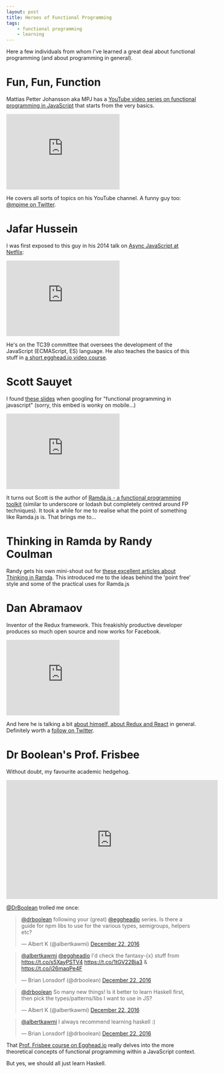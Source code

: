 ```yaml
---
layout: post
title: Heroes of Functional Programming
tags:
    - functional programming
    - learning
---
```


Here a few individuals from whom I've learned a great deal about functional programming (and about programming in general).

# Fun, Fun, Function

Mattias Petter Johansson aka MPJ has a [YouTube video series on functional programming in JavaScript][1] that starts from the very basics.

<div class="iframe-wrap">
    <iframe width="300" height="200" src="https://www.youtube.com/embed/BMUiFMZr7vk?list=PL0zVEGEvSaeEd9hlmCXrk5yUyqUag-n84" frameborder="0" allowfullscreen></iframe>
</div>

He covers all sorts of topics on his YouTube channel. A funny guy too: [@mpjme on Twitter][2].

# Jafar Hussein

I was first exposed to this guy in his 2014 talk on [Async JavaScript at Netflix][3]:
<div class="iframe-wrap">
    <iframe width="300" height="200" src="https://www.youtube.com/embed/XE692Clb5LU" frameborder="0" allowfullscreen></iframe>
</div>

He's on the TC39 committee that oversees the development of the JavaScript (ECMAScript, ES) language. He also teaches the basics of this stuff in [a short egghead.io video course][4].

# Scott Sauyet

I found [these slides][5] when googling for "functional programming in javascript" (sorry, this embed is wonky on mobile...)

<div class="iframe-wrap">
    <iframe width="300" height="200" src="http://scott.sauyet.com/Javascript/Talk/FunctionalProgramming/" frameborder="0"></iframe>
</div>

It turns out Scott is the author of [Ramda.js - a functional programming toolkit][6] (similar to underscore or lodash but completely centred around FP techniques). It took a while for me to realise what the point of something like Ramda.js is. That brings me to...

# Thinking in Ramda by Randy Coulman

Randy gets his own mini-shout out for [these excellent articles about Thinking in Ramda][7]. This introduced me to the ideas behind the 'point free' style and some of the practical uses for Ramda.js

# Dan Abramaov

Inventor of the Redux framework. This freakishly productive developer produces so much open source and now works for Facebook.

<div class="iframe-wrap">
    <iframe width="300" height="200" src="https://www.youtube.com/embed/xsSnOQynTHs" frameborder="0" allowfullscreen></iframe>
</div>

And here he is talking a bit [about himself, about Redux and React][8] in general. Definitely worth a [follow on Twitter][9].

# Dr Boolean's Prof. Frisbee

Without doubt, my favourite academic hedgehog.

<div class="iframe-wrap">
    <iframe width="560" height="315" src="https://www.youtube.com/embed/h_tkIpwbsxY?list=PLK_hdtAJ4KqX0JOs_KMAmUNTNMRYhWEaC" frameborder="0" allowfullscreen></iframe>
</div>

[@DrBoolean][10] trolled me once:

<blockquote class="twitter-tweet" data-lang="en"><p lang="en" dir="ltr"><a href="https://twitter.com/drboolean">@drboolean</a> following your (great) <a href="https://twitter.com/eggheadio">@eggheadio</a> series. Is there a guide for npm libs to use for the various types, semigroups, helpers etc?</p>&mdash; Albert K (@albertkawmi) <a href="https://twitter.com/albertkawmi/status/811954469659414528">December 22, 2016</a></blockquote>
<script async src="//platform.twitter.com/widgets.js" charset="utf-8"></script>

<blockquote class="twitter-tweet" data-conversation="none" data-lang="en"><p lang="en" dir="ltr"><a href="https://twitter.com/albertkawmi">@albertkawmi</a> <a href="https://twitter.com/eggheadio">@eggheadio</a> I&#39;d check the fantasy-{x} stuff from <a href="https://t.co/s5XayPSTV4">https://t.co/s5XayPSTV4</a> <a href="https://t.co/1tGV22Bja3">https://t.co/1tGV22Bja3</a> &amp; <a href="https://t.co/j26maqPe4F">https://t.co/j26maqPe4F</a></p>&mdash; Brian Lonsdorf (@drboolean) <a href="https://twitter.com/drboolean/status/811964735679643648">December 22, 2016</a></blockquote>
<script async src="//platform.twitter.com/widgets.js" charset="utf-8"></script>

<blockquote class="twitter-tweet" data-conversation="none" data-lang="en"><p lang="en" dir="ltr"><a href="https://twitter.com/drboolean">@drboolean</a> So many new things! Is it better to learn Haskell first, then pick the types/patterns/libs I want to use in JS?</p>&mdash; Albert K (@albertkawmi) <a href="https://twitter.com/albertkawmi/status/811981771357167618">December 22, 2016</a></blockquote>
<script async src="//platform.twitter.com/widgets.js" charset="utf-8"></script>

<blockquote class="twitter-tweet" data-conversation="none" data-lang="en"><p lang="en" dir="ltr"><a href="https://twitter.com/albertkawmi">@albertkawmi</a> I always recommend learning haskell :)</p>&mdash; Brian Lonsdorf (@drboolean) <a href="https://twitter.com/drboolean/status/811984650742530048">December 22, 2016</a></blockquote>
<script async src="//platform.twitter.com/widgets.js" charset="utf-8"></script>

That [Prof. Frisbee course on Egghead.io][11] really delves into the more theoretical concepts of functional programming within a JavaScript context.

But yes, we should all just learn Haskell.

[1]: https://www.youtube.com/playlist?list=PL0zVEGEvSaeEd9hlmCXrk5yUyqUag-n84
[2]: https://twitter.com/mpjme
[3]: https://www.youtube.com/watch?v=XE692Clb5LU
[4]: https://egghead.io/courses/mastering-asynchronous-programming-the-end-of-the-loop
[5]: http://scott.sauyet.com/Javascript/Talk/FunctionalProgramming/
[6]: http://ramdajs.com/
[7]: http://randycoulman.com/blog/categories/thinking-in-ramda/
[8]: https://devchat.tv/js-jabber/179-jsj-redux-and-react-with-dan-abramov
[9]: https://twitter.com/dan_abramov
[10]: https://twitter.com/drboolean
[11]: https://egghead.io/courses/professor-frisby-introduces-composable-functional-javascript